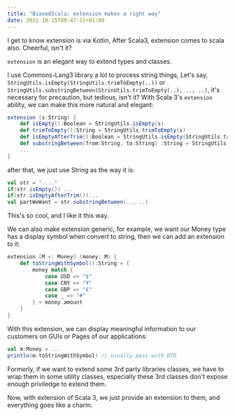 ```yaml
---
title: "BiasedScala: extension makes a right way"
date: 2021-10-15T08:47:11+01:00
---
```


I get to know extension is via Kotlin, After Scala3, extension comes to scala also. Cheerful, isn't it?

`extension` is an elegant way to extend types and classes. 

I use Commons-Lang3 library a lot to process string things, Let's say, `StringUtils.isEmpty(StringUtils.trimToEmpty(..))` or `StringUtils.substringBetween(StrinUtils.trimToEmpty(..), .., ..)`, it's necessary for precaution, but tedious, isn't it?  With Scala 3's `extension` ability, we can make this more natural and elegant:

```scala
extension (s:String) {
    def isEmpty():Boolean = StringUtils.isEmpty(s)
    def trimToEmpty():String = StringUtils.trimToEmpty(s)
    def isEmptyAfterTrim():Boolean = StringUtils.isEmpty(StringUtils.trimToEmpty(s))
    def substringBetween(from:String, to:String) :String = StringUtils.substringBetween(s, from, to)
    ...
}
```

after that, we just use String as the way it is: 

```scala
val str = "...."
if(str.isEmpty()) ...
if(str.isEmptyAfterTrim())...
val partWeWant = str.substringBetween(.., ..)
```

This's so cool, and I like it this way.

We can also make extension generic, for example, we want our Money type has a display symbol when convert to string, then we can add an extension to it:

```scala
extension [M <: Money] (money: M) {
    def toStringWithSymbol():String = {
        money match {
            case USD => "$"
            case CNY => "¥"
            case GBP => "£"
            case _ => "#"
        } + money.amount
    }
}
```

With this extension, we can display meaningful information to our customers on GUIs or Pages of our applications: 

```scala
val m:Money = ...
println(m.toStringWithSymbol) // usually pass with DTO
```

Formerly, if we want to extend some 3rd party libraries classes, we have to wrap them in some utility classes, especially these 3rd classes don't expose enough priviledge to extend them. 

Now, with extension of Scala 3, we just provide an extension to them, and everything goes like a charm.


